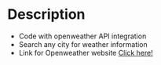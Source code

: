 # Description
- Code with openweather API integration
- Search any city for weather information
- Link for Openweather website <a href="https://openweathermap.org" target="_blank">Click here!</a> 
